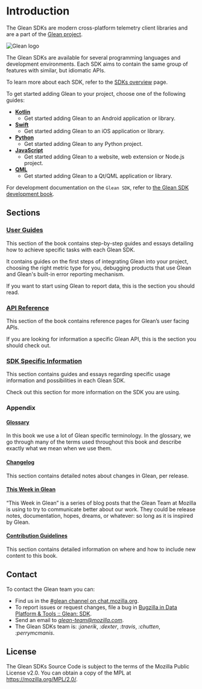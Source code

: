 # Introduction

The Glean SDKs are modern cross-platform telemetry client libraries
and are a part of the [Glean project](https://docs.telemetry.mozilla.org/concepts/glean/glean.html).

![Glean logo](glean.jpeg)

The Glean SDKs are available for several programming languages and development environments.
Each SDK aims to contain the same group of features with similar, but idiomatic APIs.

To learn more about each SDK, refer to the [SDKs overview](./language-bindings/index.md) page.

To get started adding Glean to your project, choose one of the following guides:

- **[Kotlin](./user/adding-glean-to-your-project/kotlin.md)**
  - Get started adding Glean to an Android application or library.
- **[Swift](./user/adding-glean-to-your-project/swift.md)**
  - Get started adding Glean to an iOS application or library.
- **[Python](./user/adding-glean-to-your-project/python.md)**
  - Get started adding Glean to any Python project.
- **[JavaScript](./user/adding-glean-to-your-project/javascript.md)**
  - Get started adding Glean to a website, web extension or Node.js project.
- **[QML](./user/adding-glean-to-your-project/qt.md)**
  - Get started adding Glean to a Qt/QML application or library.
<!-- - **[Rust](TODO)**
  - Get started adding Glean to any Rust project.
- **[Firefox Desktop](TODO)**
  - Get started adding Glean to a Firefox Desktop component. -->

For development documentation on the `Glean SDK`, refer to [the Glean SDK development book](../dev/index.html).

## Sections

### [User Guides](./user/adding-glean-to-your-project/index.html)

This section of the book contains step-by-step guides and essays detailing how to
achieve specific tasks with each Glean SDK.

It contains guides on the first steps of integrating Glean into your project,
choosing the right metric type for you, debugging products that use Glean and
Glean's built-in error reporting mechanism.

If you want to start using Glean to report data, this is the section you should read.

### [API Reference](./reference/yaml/index.html)

This section of the book contains reference pages for Glean’s user facing APIs.

If you are looking for information a specific Glean API, this is the section you should check out.

### [SDK Specific Information](./language-bindings/android/index.html)

This section contains guides and essays regarding specific usage information
and possibilities in each Glean SDK.

Check out this section for more information on the SDK you are using.

### Appendix

#### [Glossary](./appendix/glossary.html)

In this book we use a lot of Glean specific terminology. In the glossary, we go through
many of the terms used throughout this book and describe exactly what we mean when we use them.

#### [Changelog](./appendix/changelog/index.html)

This section contains detailed notes about changes in Glean, per release.

#### [This Week in Glean](./appendix/twig.html)

“This Week in Glean” is a series of blog posts that the Glean Team at Mozilla is using to try
to communicate better about our work. They could be release notes, documentation, hopes, dreams,
or whatever: so long as it is inspired by Glean.

#### [Contribution Guidelines](./appendix/contribution-guidelines.html)

This section contains detailed information on where and how to include new content to this book.

## Contact

To contact the Glean team you can:

- Find us in the [#glean channel on chat.mozilla.org](https://chat.mozilla.org/#/room/#glean:mozilla.org).
- To report issues or request changes, file a bug in [Bugzilla in Data Platform & Tools :: Glean: SDK](https://bugzilla.mozilla.org/enter_bug.cgi?assigned_to=nobody%40mozilla.org&bug_ignored=0&bug_severity=normal&bug_status=NEW&bug_type=defect&cf_fx_iteration=---&cf_fx_points=---&cf_status_firefox100=---&cf_status_firefox101=---&cf_status_firefox99=---&cf_status_firefox_esr91=---&cf_tracking_firefox100=---&cf_tracking_firefox101=---&cf_tracking_firefox99=---&cf_tracking_firefox_esr91=---&component=Glean%3A%20SDK&contenttypemethod=list&contenttypeselection=text%2Fplain&defined_groups=1&filed_via=standard_form&flag_type-4=X&flag_type-607=X&flag_type-721=X&flag_type-737=X&flag_type-799=X&flag_type-800=X&flag_type-803=X&flag_type-936=X&flag_type-947=X&form_name=enter_bug&maketemplate=Remember%20values%20as%20bookmarkable%20template&op_sys=Unspecified&priority=P3&product=Data%20Platform%20and%20Tools&rep_platform=Unspecified&status_whiteboard=%5Bglean-sdk%3Am%3F%5D&target_milestone=---&version=unspecified).
- Send an email to *glean-team@mozilla.com*.
- The Glean SDKs team is: *:janerik*, *:dexter*, *:travis*, *:chutten*, *:perrymcmanis*.

## License

The Glean SDKs Source Code is subject to the terms of the Mozilla Public License v2.0.
You can obtain a copy of the MPL at <https://mozilla.org/MPL/2.0/>.
